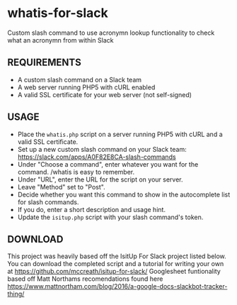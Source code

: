 # whatis-for-slack

Custom slash command to use acronymn lookup functionality to check what an acronymn from within Slack

## REQUIREMENTS

* A custom slash command on a Slack team
* A web server running PHP5 with cURL enabled
* A valid SSL certificate for your web server (not self-signed)

## USAGE

* Place the `whatis.php` script on a server running PHP5 with cURL and a valid SSL certificate.
* Set up a new custom slash command on your Slack team: https://slack.com/apps/A0F82E8CA-slash-commands
* Under "Choose a command", enter whatever you want for the command. /whatis is easy to remember.
* Under "URL", enter the URL for the script on your server.
* Leave "Method" set to "Post".
* Decide whether you want this command to show in the autocomplete list for slash commands.
* If you do, enter a short description and usage hint.
* Update the `isitup.php` script with your slash command's token.

## DOWNLOAD 
This project was heavily based off the IsitUp For Slack project listed below.
You can download the completed script and a tutorial for writing your own at https://github.com/mccreath/isitup-for-slack/
Googlesheet funtionality based off Matt Northams recomendations found here https://www.mattnortham.com/blog/2016/a-google-docs-slackbot-tracker-thing/
